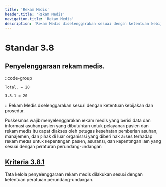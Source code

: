 ```yaml
---
title: 'Rekam Medis'
header.title: 'Rekam Medis'
navigation.title: 'Rekam Medis'
description: 'Rekam Medis diselenggarakan sesuai dengan ketentuan kebijakan dan prosedur.'
---
```


# Standar 3.8
## Penyelenggaraan rekam medis. 
::code-group
```bash [Nilai]
Total. = 20
```
```bash [Kriteria]
3.8.1 = 20
```
::
Rekam Medis diselenggarakan sesuai dengan ketentuan kebijakan dan prosedur. 

Puskesmas wajib menyelenggarakan rekam medis yang berisi data dan informasi asuhan pasien yang dibutuhkan untuk pelayanan pasien dan rekam medis itu dapat diakses oleh petugas kesehatan pemberian asuhan, manajemen, dan pihak di luar organisasi yang diberi hak akses terhadap rekam medis untuk kepentingan pasien, asuransi, dan kepentingan lain yang sesuai dengan peraturan perundang-undangan 

## [Kriteria 3.8.1](/3/8/1) 
Tata kelola penyelenggaraan rekam medis dilakukan sesuai dengan ketentuan peraturan perundang-undangan. 
